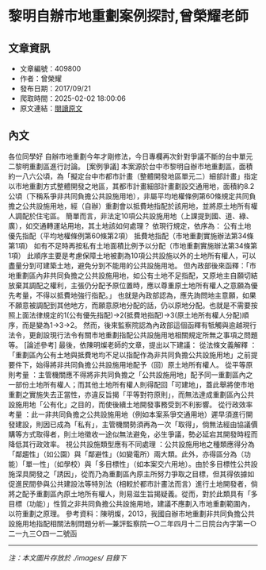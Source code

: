 # 黎明自辦市地重劃案例探討,曾榮耀老師

## 文章資訊
- 文章編號：409800
- 作者：曾榮耀
- 發布日期：2017/09/21
- 爬取時間：2025-02-02 18:00:06
- 原文連結：[閱讀原文](https://real-estate.get.com.tw/Columns/detail.aspx?no=409800)

## 內文
各位同學好
自辦市地重劃今年才剛修法，今日專欄再次針對爭議不斷的台中單元二黎明重劃區進行討論。
[案例爭議]
本案源於台中市黎明自辦市地重劃區，面積約一八六公頃，為「擬定台中市都市計畫（整體開發地區單元二）細部計畫」指定以市地重劃方式整體開發之地區，其都市計畫細部計畫劃設交通用地，面積約8.2公頃（下稱系爭非共同負擔公共設施用地），非屬平均地權條例第60條規定共同負擔之公共設施用地，經（自辦）重劃會以抵費地指配於該用地，並將原土地所有權人調配於住宅區。
簡單而言，非法定10項公共設施用地（上課提到國、道、綠、廣），如交通轉運站用地，其土地該如何處理？
依現行規定，依序為：
公有土地優先指配（平均地權條例第60條第2項）
抵費地指配（市地重劃實施辦法第34條第1項）
如有不足時再按私有土地面積比例予以分配（市地重劃實施辦法第34條第1項）
此順序主要是考慮保障土地被劃為10項公共設施以外的土地所有權人，可以盡量分到可建築土地，避免分到不能用的公共設施用地。
但內政部後來函釋：「市地重劃區內非共同負擔之公共設施用地，如公有土地不足指配，又原地主自願切結放棄其調配之權利，主張仍分配予原位置時，應以尊重原土地所有權人之意願為優先考量，不得以抵費地強行指配。」
也就是內政部認為，應先詢問地主意願，如果不願意被調配到其他地方，而願意原地分配的話，仍以原地分配。也就是不需要按照上面法律規定的1(公有優先指配)→2(抵費地指配)→3(原土地所有權人分配)順序，而是變為1→3→2。
然而，後來監察院認為內政部這個函釋有牴觸與逾越現行法令，更創設現行法令有關市地重劃指配公共設施用地相關規定所無之事項之問題等。
[論述參考]
最後，依陳明燦老師的文章，提出以下建議：
從法條文義解釋
：「重劃區內公有土地與抵費地均不足以指配作為非共同負擔公共設施用地」之前提要件下，始得將非共同負擔公共設施用地配予（回）原土地所有權人。
從平等原則考量
：主管機關應不得將非共同負擔之「公共設施用地」配予同一重劃區內之一部份土地所有權人；而其他土地所有權人則得配回「可建地」，蓋此舉將使市地重劃之實施失去正當性，亦違反旨揭「平等對符原則」，而無法達成重劃區內公共設施用地「公有化」之目的，而使後續土地開發事務受到不利影響。
從行政效率考量
：此一非共同負擔之公共設施用地（例如本案系爭交通用地）遲早須進行開發建設，則因已成為「私有」，主管機關勢須再為一次「取得」，倘無法經由協議價購等方式取得者，則土地徵收一途似無法避免，必生爭議，勢必延宕其開發時程而降低其行政效率。
視公共設施類型應有不同處理
：公共設施用地之種類應得分為「鄰趨性」（如公園）與「鄰避性」（如變電所）兩大類。此外，亦得區分為（功能）「單一性」（如學校）與「多目標性」（如本案交六用地）。由於多目標性公共設施深具開發之「誘因」，從而乃為重劃區內原主所努力爭取之目標，但其得依據如促進民間參與公共建設法等特別法（相較於都市計畫法而言）進行土地開發者，倘將之配予重劃區內原土地所有權人，則易滋生旨揭疑義。從而，對於此類具有「多目標（功能）」性質之非共同負擔公共設施用地，建議不應劃入市地重劃範圍內，以符重劃之原理。
參考資料：陳明燦，2013，我國自辦市地重劃非共同負擔公共設施用地指配相關法制問題分析—兼評監察院一○二年四月十二日院台內字第一○二一九三○四一二號函

---
*注：本文圖片存放於 ./images/ 目錄下*
